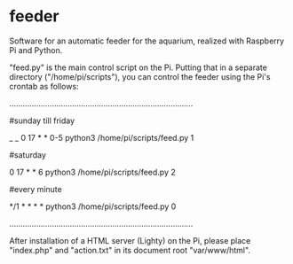 # feeder
Software for an automatic feeder for the aquarium, realized with Raspberry Pi and Python.

"feed.py" is the main control script on the Pi. Putting that in a separate directory ("/home/pi/scripts"), you can control the feeder using the Pi's crontab as follows: 

..................................................................................

#sunday till friday

_ _ 0 17 * * 0-5 python3 /home/pi/scripts/feed.py 1

#saturday

0 17 * * 6   python3 /home/pi/scripts/feed.py 2

#every minute

*/1 * * * *  python3 /home/pi/scripts/feed.py 0

..................................................................................


After installation of a HTML server (Lighty) on the Pi, please place "index.php" and "action.txt" in its document root "var/www/html".   

